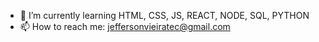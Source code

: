 - 🌱 I’m currently learning HTML, CSS, JS, REACT, NODE, SQL, PYTHON
- 📫 How to reach me: jeffersonvieiratec@gmail.com
